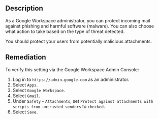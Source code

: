 ## Description

As a Google Workspace administrator, you can protect incoming mail against phishing and harmful software (malware). You can also choose what action to take based on the type of threat detected.

You should protect your users from potentially malicious attachments.

## Remediation

To verify this setting via the Google Workspace Admin Console:

1. Log in to `https://admin.google.com` as an administrator.
2. Select `Apps`.
3. Select `Google Workspace`.
4. Select `Gmail`.
5. Under `Safety` - `Attachments`, set `Protect against attachments with scripts from untrusted senders` to `checked`.
6. Select `Save`.
